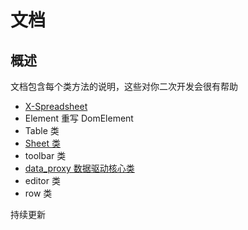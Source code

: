 # 文档

## 概述

文档包含每个类方法的说明，这些对你二次开发会很有帮助

- [X-Spreadsheet](/doc/spreadsheet)
- Element 重写 DomElement
- Table 类
- [Sheet 类](/doc/sheet)
- toolbar 类
- [data_proxy 数据驱动核心类](/doc/data_proxy)
- editor 类
- row 类

持续更新